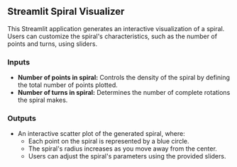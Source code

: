 ## Streamlit Spiral Visualizer

This Streamlit application generates an interactive visualization of a spiral. Users can customize the spiral's characteristics, such as the number of points and turns, using sliders. 

### Inputs

* **Number of points in spiral:** Controls the density of the spiral by defining the total number of points plotted.
* **Number of turns in spiral:** Determines the number of complete rotations the spiral makes.

### Outputs

* An interactive scatter plot of the generated spiral, where:
   * Each point on the spiral is represented by a blue circle.
   * The spiral's radius increases as you move away from the center.
   * Users can adjust the spiral's parameters using the provided sliders.